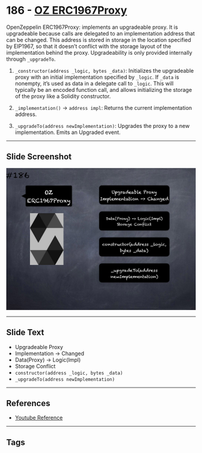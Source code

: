 # 186 - [OZ ERC1967Proxy](OZ%20ERC1967Proxy.md)
OpenZeppelin ERC1967Proxy: implements an upgradeable proxy. It is upgradeable because calls are delegated to an implementation address that can be changed. This address is stored in storage in the location specified by EIP1967, so that it doesn’t conflict with the storage layout of the implementation behind the proxy. Upgradeability is only provided internally through `_upgradeTo`.

1. `_constructor(address _logic, bytes _data)`: Initializes the upgradeable proxy with an initial implementation specified by `_logic`. If `_data` is nonempty, it’s used as data in a delegate call to `_logic`. This will typically be an encoded function call, and allows initializing the storage of the proxy like a Solidity constructor.
    
2. `_implementation()` → `address impl`: Returns the current implementation address.
    
3. `_upgradeTo(address newImplementation)`: Upgrades the proxy to a new implementation. Emits an Upgraded event.
___
## Slide Screenshot
![186.jpg](../../images/3.%20Solidity%20201/186.jpg)
___
## Slide Text
- Upgradeable Proxy 
- Implementation -> Changed
- Data(Proxy) -> Logic(Impl)
- Storage Conflict
- `constructor(address _logic, bytes _data)`
- `_upgradeTo(address newImplementation)`
___
## References
- [Youtube Reference](https://youtu.be/0kx8M4u5980?t=485)
___
## Tags